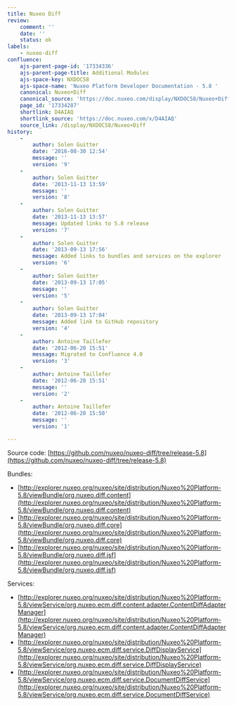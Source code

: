 ```yaml
---
title: Nuxeo Diff
review:
    comment: ''
    date: ''
    status: ok
labels:
    - nuxeo-diff
confluence:
    ajs-parent-page-id: '17334336'
    ajs-parent-page-title: Additional Modules
    ajs-space-key: NXDOC58
    ajs-space-name: 'Nuxeo Platform Developer Documentation - 5.8 '
    canonical: Nuxeo+Diff
    canonical_source: 'https://doc.nuxeo.com/display/NXDOC58/Nuxeo+Diff'
    page_id: '17334287'
    shortlink: D4AIAQ
    shortlink_source: 'https://doc.nuxeo.com/x/D4AIAQ'
    source_link: /display/NXDOC58/Nuxeo+Diff
history:
    - 
        author: Solen Guitter
        date: '2016-08-30 12:54'
        message: ''
        version: '9'
    - 
        author: Solen Guitter
        date: '2013-11-13 13:59'
        message: ''
        version: '8'
    - 
        author: Solen Guitter
        date: '2013-11-13 13:57'
        message: Updated links to 5.8 release
        version: '7'
    - 
        author: Solen Guitter
        date: '2013-09-13 17:56'
        message: Added links to bundles and services on the explorer
        version: '6'
    - 
        author: Solen Guitter
        date: '2013-09-13 17:05'
        message: ''
        version: '5'
    - 
        author: Solen Guitter
        date: '2013-09-13 17:04'
        message: Added link to GitHub repository
        version: '4'
    - 
        author: Antoine Taillefer
        date: '2012-06-20 15:51'
        message: Migrated to Confluence 4.0
        version: '3'
    - 
        author: Antoine Taillefer
        date: '2012-06-20 15:51'
        message: ''
        version: '2'
    - 
        author: Antoine Taillefer
        date: '2012-06-20 15:50'
        message: ''
        version: '1'

---
```

Source code: [https://github.com/nuxeo/nuxeo-diff/tree/release-5.8](https://github.com/nuxeo/nuxeo-diff/tree/release-5.8)

Bundles:

*   [http://explorer.nuxeo.org/nuxeo/site/distribution/Nuxeo%20Platform-5.8/viewBundle/org.nuxeo.diff.content](http://explorer.nuxeo.org/nuxeo/site/distribution/Nuxeo%20Platform-5.8/viewBundle/org.nuxeo.diff.content)
*   [http://explorer.nuxeo.org/nuxeo/site/distribution/Nuxeo%20Platform-5.8/viewBundle/org.nuxeo.diff.core](http://explorer.nuxeo.org/nuxeo/site/distribution/Nuxeo%20Platform-5.8/viewBundle/org.nuxeo.diff.core)
*   [http://explorer.nuxeo.org/nuxeo/site/distribution/Nuxeo%20Platform-5.8/viewBundle/org.nuxeo.diff.jsf](http://explorer.nuxeo.org/nuxeo/site/distribution/Nuxeo%20Platform-5.8/viewBundle/org.nuxeo.diff.jsf)

Services:

*   [http://explorer.nuxeo.org/nuxeo/site/distribution/Nuxeo%20Platform-5.8/viewService/org.nuxeo.ecm.diff.content.adapter.ContentDiffAdapterManager](http://explorer.nuxeo.org/nuxeo/site/distribution/Nuxeo%20Platform-5.8/viewService/org.nuxeo.ecm.diff.content.adapter.ContentDiffAdapterManager)
*   [http://explorer.nuxeo.org/nuxeo/site/distribution/Nuxeo%20Platform-5.8/viewService/org.nuxeo.ecm.diff.service.DiffDisplayService](http://explorer.nuxeo.org/nuxeo/site/distribution/Nuxeo%20Platform-5.8/viewService/org.nuxeo.ecm.diff.service.DiffDisplayService)
*   [http://explorer.nuxeo.org/nuxeo/site/distribution/Nuxeo%20Platform-5.8/viewService/org.nuxeo.ecm.diff.service.DocumentDiffService](http://explorer.nuxeo.org/nuxeo/site/distribution/Nuxeo%20Platform-5.8/viewService/org.nuxeo.ecm.diff.service.DocumentDiffService)

&nbsp;